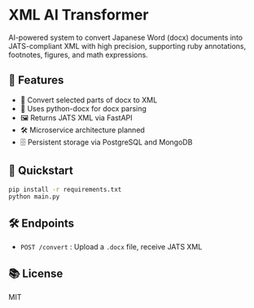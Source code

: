 # XML AI Transformer

AI-powered system to convert Japanese Word (docx) documents into JATS-compliant XML with high precision, supporting ruby annotations, footnotes, figures, and math expressions.

## 🔧 Features

- 📝 Convert selected parts of docx to XML
- 🧠 Uses python-docx for docx parsing
- 🖼 Returns JATS XML via FastAPI
- 🛠 Microservice architecture planned
- 🗄 Persistent storage via PostgreSQL and MongoDB

## 🚀 Quickstart

```bash
pip install -r requirements.txt
python main.py
```

## 🛠 Endpoints

- `POST /convert` : Upload a `.docx` file, receive JATS XML

## 📚 License

MIT
